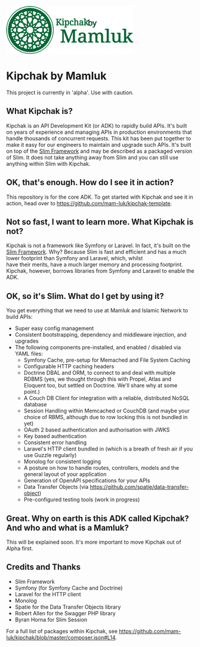 <img src=".mamluk/logo.svg" alt="Kipchak by Mamluk" title="Kipchak by Mamluk - an API Toolkit" height="128" />

# Kipchak by Mamluk

This project is currently in 'alpha'. Use with caution.

## What Kipchak is?

Kipchak is an API Development Kit (or ADK) to rapidly build APIs. It's built on years of experience
and managing APIs in production environments that handle thousands of concurrent requests. This kit has been put together 
to make it easy for our engineers to maintain and upgrade such APIs. It's built on top of the
<a href="https://www.slimframework.com/" target="_blank">Slim Framework</a> and may be described as a packaged 
version of Slim. It does not take anything away from Slim and you can still use anything within Slim with Kipchak.

## OK, that's enough. How do I see it in action?
This repository is for the core ADK. To get started with Kipchak and see it in action, 
head over to https://github.com/mam-luk/kipchak-template.

## Not so fast, I want to learn more. What Kipchak is not?
Kipchak is not a framework like Symfony or Laravel. In fact, it's built on the 
<a href="https://www.slimframework.com/" target="_blank">Slim Framework</a>. Why? 
Because Slim is fast and efficient and has a much lower footprint than Symfony and Laravel, which, whilst  
have their merits, have a much larger memory and processing footprint. Kipchak, however, borrows libraries 
from Symfony and Laravel to enable the ADK.

## OK, so it's Slim. What do I get by using it?
You get everything that we need to use at Mamluk and Islamic Network to build APIs:

* Super easy config management
* Consistent bootstrapping, dependency and middleware injection, and upgrades
* The following components pre-installed, and enabled / disabled via YAML files:
  * Symfony Cache, pre-setup for Memached and File System Caching 
  * Configurable HTTP caching headers
  * Doctrine DBAL and ORM, to connect to and deal with multiple RDBMS (yes, we thought through this with Propel, Atlas and Eloquent too, but settled on Doctrine. We'll share why at some point.)
  * A Couch DB Client for integration with a reliable, distributed NoSQL database
  * Session Handling within Memcached or CouchDB (and maybe your choice of RBMS, although due to row locking this is not bundled in yet)
  * OAuth 2 based authentication and authorisation with JWKS
  * Key based authentication
  * Consistent error handling
  * Laravel's HTTP client bundled in (which is a breath of fresh air if you use Guzzle regularly)
  * Monolog for consistent logging
  * A posture on how to handle routes, controllers, models and the general layout of your application
  * Generation of OpenAPI specifications for your APIs
  * Data Transfer Objects (via https://github.com/spatie/data-transfer-object) 
  * Pre-configured testing tools (work in progress)

## Great. Why on earth is this ADK called Kipchak? And who and what is a Mamluk?

This will be explained soon. It's more important to move Kipchak out of Alpha first.

## Credits and Thanks

* Slim Framework
* Symfony (for Symfony Cache and Doctrine)
* Laravel for the HTTP client
* Monolog
* Spatie for the Data Transfer Objects library
* Robert Allen for the Swagger PHP library
* Byran Horna for Slim Session

For a full list of packages within Kipchak, see https://github.com/mam-luk/kipchak/blob/master/composer.json#L14.

